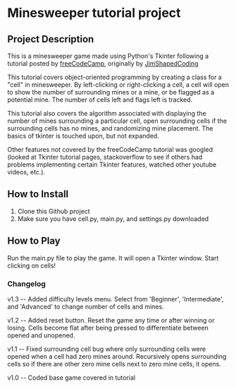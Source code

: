 # Minesweeper tutorial project

## Project Description

This is a minesweeper game made using Python's Tkinter following a tutorial 
posted by [freeCodeCamp](https://www.freecodecamp.org/news/object-oriented-programming-with-python-code-a-minesweeper-game/), 
originally by [JimShapedCoding](https://www.youtube.com/watch?v=OqbGRZx4xUc)

This tutorial covers object-oriented programming by creating a class for a 
"cell" in minesweeper. By left-clicking or right-clicking a cell, a cell will 
open to show the number of surrounding mines or a mine, or be flagged as a 
potential mine. The number of cells left and flags left is tracked.  

This tutorial also covers the algorithm associated with displaying the number
of mines surrounding a particular cell, open surrounding cells if the 
surrounding cells has no mines, and randomizing mine placement.
The basics of tkinter is touched upon, but not expanded. 

Other features not covered by the freeCodeCamp tutorial was googled
(looked at Tkinter tutorial pages, stackoverflow to see if others had problems 
implementing certain Tkinter features, watched other youtube videos, etc.).

## How to Install

1. Clone this Github project
2. Make sure you have cell.py, main.py, and settings.py downloaded

## How to Play

Run the main.py file to play the game. It will open a Tkinter window. Start 
clicking on cells!

### Changelog
v1.3 -- Added difficulty levels menu. Select from 'Beginner', 'Intermediate', 
and 'Advanced' to change number of cells and mines.

v1.2 -- Added reset button. Reset the game any time or after winning or losing.
Cells become flat after being pressed to differentiate between opened and 
unopened.

v1.1 -- Fixed surrounding cell bug where only surrounding cells were opened 
when a cell had zero mines around. Recursively opens surrounding cells so if 
there are other zero mine cells next to zero mine cells, it opens.

v1.0 -- Coded base game covered in tutorial